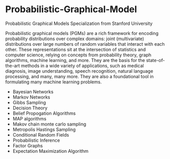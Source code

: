 # Probabilistic-Graphical-Model
Probabilistic Graphical Models Specialization from Stanford University 


Probabilistic graphical models (PGMs) are a rich framework for encoding probability distributions over complex domains: joint (multivariate) distributions over large numbers of random variables that interact with each other. These representations sit at the intersection of statistics and computer science, relying on concepts from probability theory, graph algorithms, machine learning, and more. They are the basis for the state-of-the-art methods in a wide variety of applications, such as medical diagnosis, image understanding, speech recognition, natural language processing, and many, many more. They are also a foundational tool in formulating many machine learning problems.

* Bayesian Networks
* Markov Networks
* Gibbs Sampling
* Decision Theory
* Belief Propogation Algorithms
* MAP algorithms
* Makov chain monte carlo sampling
* Metropolis Hastings Sampling
* Conditional Random Fields
* Probabilistic Inference
* Factor Graphs
* Expectation Maximization Algorithm
